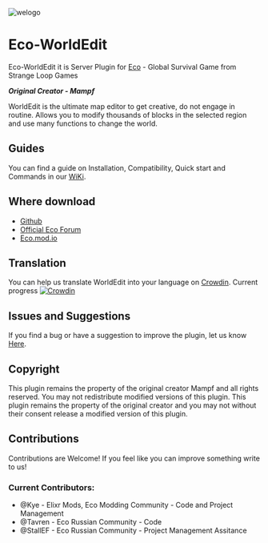 ![welogo](https://github.com/TheKye/Eco-WorldEdit/assets/26339332/a5e49a2d-57fd-4105-8475-3aa5b2f8312c)
# Eco-WorldEdit
Eco-WorldEdit it is Server Plugin for [Eco](https://play.eco/ "Eco site") - Global Survival Game from Strange Loop Games

***Original Creator - Mampf***

WorldEdit is the ultimate map editor to get creative, do not engage in routine. 
Allows you to modify thousands of blocks in the selected region and use many functions to change the world.

## Guides
You can find a guide on Installation, Compatibility, Quick start and Commands in our [WiKi](https://github.com/TheKye/Eco-WorldEdit/wiki/ "WiKi").

## Where download
* [Github](https://github.com/TheKye/Eco-WorldEdit/releases/ "Github")
* [Official Eco Forum](https://forum.play.eco/filebase/file/352/ "Official Eco Forums")
* [Eco.mod.io](https://eco.mod.io/ecoworldedit/ "Eco.mod.io")

## Translation
You can help us translate WorldEdit into your language on [Crowdin](https://crowdin.com/project/EcoWorldEdit "Crowdin"). Сurrent progress [![Crowdin](https://badges.crowdin.net/EcoWorldEdit/localized.svg)](https://crowdin.com/project/EcoWorldEdit)

## Issues and Suggestions
If you find a bug or have a suggestion to improve the plugin, let us know [Here](https://github.com/TheKye/Eco-WorldEdit/issues/ "Github").

## Сopyright
This plugin remains the property of the original creator Mampf and all rights reserved. 
You may not redistribute modified versions of this plugin. This plugin remains the property of the original creator and you may not without their consent release a modified version of this plugin.

## Contributions
Contributions are Welcome! If you feel like you can improve something write to us!

### Current Contributors:
* @Kye - Elixr Mods, Eco Modding Community - Code and Project Management
* @Tavren - Eco Russian Community - Code
* @StallEF - Eco Russian Community - Project Management Assitance

